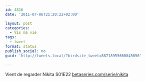 ```yaml
---
id: 4816
date: '2011-07-06T21:20:22+02:00'

layout: post
categories:
  - Vis ma vie
tags:
  - tweet
format: status
publish_social: no
guid: 'http://tweets.local/?birdsite_tweet=88718955660845056'

---
```


Vient de regarder Nikita S01E22 [betaseries.com/serie/nikita](https://www.betaseries.com/serie/nikita)